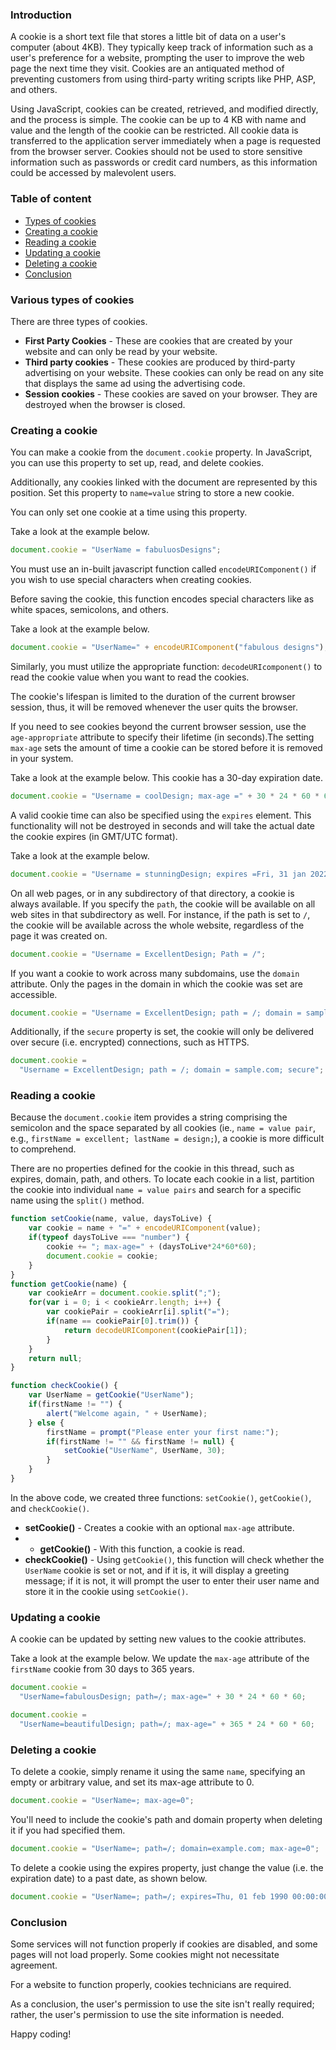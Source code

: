 ### Introduction
A cookie is a short text file that stores a little bit of data on a user's computer (about 4KB). They typically keep track of information such as a user's preference for a website, prompting the user to improve the web page the next time they visit. Cookies are an antiquated method of preventing customers from using third-party writing scripts like PHP, ASP, and others. 

Using JavaScript, cookies can be created, retrieved, and modified directly, and the process is simple. The cookie can be up to 4 KB with name and value and the length of the cookie can be restricted. All cookie data is transferred to the application server immediately when a page is requested from the browser server. Cookies should not be used to store sensitive information such as passwords or credit card numbers, as this information could be accessed by malevolent users.

### Table of content
- [Types of cookies](#various-types-of-cookies)
- [Creating a cookie](#creating-a-cookie)
- [Reading a cookie](#reading-a-cookie)
- [Updating a cookie](#updating-a-cookie)
- [Deleting a cookie](#deleting-a-cookie)
- [Conclusion](#conclusion)

### Various types of cookies
There are three types of cookies.

- **First Party Cookies** - These are cookies that are created by your website and can only be read by your website.
- **Third party cookies** - These cookies are produced by third-party advertising on your website. These cookies can only be read on any site that displays the same ad using the advertising code.
- **Session cookies** - These cookies are saved on your browser. They are destroyed when the browser is closed.

### Creating a cookie
You can make a cookie from the `document.cookie` property. In JavaScript, you can use this property to set up, read, and delete cookies.

Additionally, any cookies linked with the document are represented by this position.
Set this property to `name=value` string to store a new cookie.

You can only set one cookie at a time using this property.

Take a look at the example below.

```javascript
document.cookie = "UserName = fabuluosDesigns";
```

You must use an in-built javascript function called `encodeURIComponent()` if you wish to use special characters when creating cookies. 

Before saving the cookie, this function encodes special characters like as white spaces, semicolons, and others.

Take a look at the example below.

```javascript
document.cookie = "UserName=" + encodeURIComponent("fabulous designs");
```

Similarly, you must utilize the appropriate function: `decodeURIcomponent()` to read the cookie value when you want to read the cookies.

The cookie's lifespan is limited to the duration of the current browser session, thus, it will be removed whenever the user quits the browser.

If you need to see cookies beyond the current browser session, use the `age-appropriate` attribute to specify their lifetime (in seconds).The setting `max-age` sets the amount of time a cookie can be stored before it is removed in your system.

Take a look at the example below. This cookie has a 30-day expiration date.

```javascript
document.cookie = "Username = coolDesign; max-age =" + 30 * 24 * 60 * 60;
```

A valid cookie time can also be specified using the `expires` element. This functionality will not be destroyed in seconds and will take the actual date the cookie expires (in GMT/UTC format).

Take a look at the example below.

```javascript
document.cookie = "Username = stunningDesign; expires =Fri, 31 jan 2022 23:59:59 GMT";
```

On all web pages, or in any subdirectory of that directory, a cookie is always available. If you specify the `path`, the cookie will be available on all web sites in that subdirectory as well. For instance, if the path is set to `/`, the cookie will be available across the whole website, regardless of the page it was created on.

```javascript
document.cookie = "Username = ExcellentDesign; Path = /";
```

If you want a cookie to work across many subdomains, use the `domain` attribute. Only the pages in the domain in which the cookie was set are accessible.

```javascript
document.cookie = "Username = ExcellentDesign; path = /; domain = sample.com";
```

Additionally, if the `secure` property is set, the cookie will only be delivered over secure (i.e. encrypted) connections, such as HTTPS.

```javascript
document.cookie =
  "Username = ExcellentDesign; path = /; domain = sample.com; secure";
```

### Reading a cookie
Because the `document.cookie` item provides a string comprising the semicolon and the space separated by all cookies (ie., `name = value pair`, e.g., `firstName = excellent; lastName = design;`), a cookie is more difficult to comprehend. 

There are no properties defined for the cookie in this thread, such as expires, domain, path, and others. To locate each cookie in a list, partition the cookie into individual `name = value pairs` and search for a specific name using the `split()` method.

```javascript
function setCookie(name, value, daysToLive) {
    var cookie = name + "=" + encodeURIComponent(value);
    if(typeof daysToLive === "number") {
        cookie += "; max-age=" + (daysToLive*24*60*60);
        document.cookie = cookie;
    }
}
function getCookie(name) {
    var cookieArr = document.cookie.split(";");
    for(var i = 0; i < cookieArr.length; i++) {
        var cookiePair = cookieArr[i].split("=");
        if(name == cookiePair[0].trim()) {
            return decodeURIComponent(cookiePair[1]);
        }
    }
    return null;
}

function checkCookie() {
    var UserName = getCookie("UserName");
    if(firstName != "") {
        alert("Welcome again, " + UserName);
    } else {
        firstName = prompt("Please enter your first name:");
        if(firstName != "" && firstName != null) {
            setCookie("UserName", UserName, 30);
        }
    }
}
```
In the above code, we created three functions: `setCookie()`, `getCookie()`, and `checkCookie()`.
- **setCookie()** - Creates a cookie with an optional `max-age` attribute.
- - **getCookie()** - With this function, a cookie is read.
- **checkCookie()** - Using `getCookie()`, this function will check whether the `UserName` cookie is set or not, and if it is, it will display a greeting message; if it is not, it will prompt the user to enter their user name and store it in the cookie using `setCookie()`.

### Updating a cookie
A cookie can be updated by setting new values to the cookie attributes. 

Take a look at the example below. We update the `max-age` attribute of the `firstName` cookie from 30 days to 365 years.

```javascript
document.cookie =
  "UserName=fabulousDesign; path=/; max-age=" + 30 * 24 * 60 * 60;

document.cookie =
  "UserName=beautifulDesign; path=/; max-age=" + 365 * 24 * 60 * 60;
```

### Deleting a cookie
To delete a cookie, simply rename it using the same `name`, specifying an empty or arbitrary value, and set its max-age attribute to 0. 

```javascript
document.cookie = "UserName=; max-age=0";
```
You'll need to include the cookie's path and domain property when deleting it if you had specified them.
```javascript
document.cookie = "UserName=; path=/; domain=example.com; max-age=0";
```

To delete a cookie using the expires property, just change the value (i.e. the expiration date) to a past date, as shown below.

```javascript
document.cookie = "UserName=; path=/; expires=Thu, 01 feb 1990 00:00:00 GMT";
```

### Conclusion
Some services will not function properly if cookies are disabled, and some pages will not load properly. Some cookies might not necessitate agreement.

For a website to function properly, cookies technicians are required.

As a conclusion, the user's permission to use the site isn't really required; rather, the user's permission to use the site information is needed.

Happy coding!
